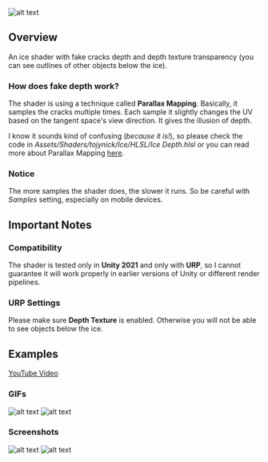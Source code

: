 ![alt text](https://github.com/tojynick/Ice-Shader/blob/main/Readme%20Resources/Thumbnail.jpg)

## Overview
An ice shader with fake cracks depth and depth texture transparency (you can see outlines of other objects below the ice).

### How does fake depth work?
The shader is using a technique called **Parallax Mapping**. Basically, it samples the cracks multiple times. Each sample it slightly changes the UV based on the tangent space's view direction. It gives the illusion of depth.

I know it sounds kind of confusing (*because it is!*), so please check the code in *Assets/Shaders/tojynick/Ice/HLSL/Ice Depth.hlsl* or you can read more about Parallax Mapping [here](https://en.wikipedia.org/wiki/Parallax_mapping).

### Notice
The more samples the shader does, the slower it runs. So be careful with *Samples* setting, especially on mobile devices.

## Important Notes
### Compatibility
The shader is tested only in **Unity 2021** and only with **URP**, so I cannot guarantee it will work properly in earlier versions of Unity or different render pipelines.
### URP Settings
Please make sure **Depth Texture** is enabled. Otherwise you will not be able to see objects below the ice.

## Examples
[YouTube Video](https://www.youtube.com/watch?v=hIEWdt4ALn0)

### GIFs
![alt text](https://github.com/tojynick/Ice-Shader/blob/main/Readme%20Resources/Ice%20Ground.gif)
![alt text](https://github.com/tojynick/Ice-Shader/blob/main/Readme%20Resources/Ice%20Cubes.gif)

### Screenshots
![alt text](https://github.com/tojynick/Ice-Shader/blob/main/Readme%20Resources/Ice%20Ground%201.jpg)
![alt text](https://github.com/tojynick/Ice-Shader/blob/main/Readme%20Resources/Ice%20Sphere.jpg)
